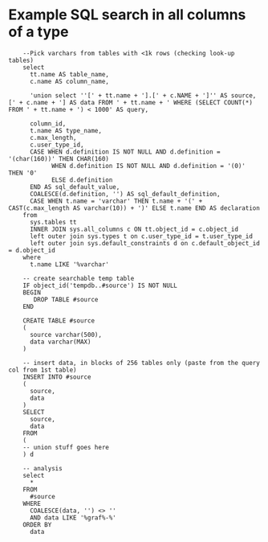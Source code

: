 # Example SQL search in all columns of a type

        --Pick varchars from tables with <1k rows (checking look-up tables)
        select 
          tt.name AS table_name,
          c.name AS column_name,

          'union select ''[' + tt.name + '].[' + c.NAME + ']'' AS source, [' + c.name + '] AS data FROM ' + tt.name + ' WHERE (SELECT COUNT(*) FROM ' + tt.name + ') < 1000' AS query,

          column_id,
          t.name AS type_name,
          c.max_length,
          c.user_type_id,
          CASE WHEN d.definition IS NOT NULL AND d.definition = '(char(160))' THEN CHAR(160)
                WHEN d.definition IS NOT NULL AND d.definition = '(0)' THEN '0'
                ELSE d.definition
          END AS sql_default_value,
          COALESCE(d.definition, '') AS sql_default_definition,
          CASE WHEN t.name = 'varchar' THEN t.name + '(' + CAST(c.max_length AS varchar(10)) + ')' ELSE t.name END AS declaration
        from 
          sys.tables tt
          INNER JOIN sys.all_columns c ON tt.object_id = c.object_id
          left outer join sys.types t on c.user_type_id = t.user_type_id 
          left outer join sys.default_constraints d on c.default_object_id = d.object_id
        where 
          t.name LIKE '%varchar'  

        -- create searchable temp table
        IF object_id('tempdb..#source') IS NOT NULL
        BEGIN
           DROP TABLE #source
        END

        CREATE TABLE #source
        (
          source varchar(500),
          data varchar(MAX)
        )

        -- insert data, in blocks of 256 tables only (paste from the query col from 1st table)
        INSERT INTO #source
        (
          source,
          data
        )
        SELECT
          source,
          data
        FROM
        (
        -- union stuff goes here
        ) d

        -- analysis
        select 
          * 
        FROM 
          #source 
        WHERE
          COALESCE(data, '') <> ''
          AND data LIKE '%graf%-%'
        ORDER BY
          data

